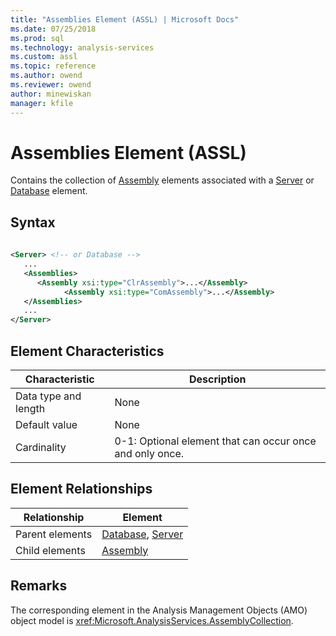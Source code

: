 ```yaml
---
title: "Assemblies Element (ASSL) | Microsoft Docs"
ms.date: 07/25/2018
ms.prod: sql
ms.technology: analysis-services
ms.custom: assl
ms.topic: reference
ms.author: owend
ms.reviewer: owend
author: minewiskan
manager: kfile
---
```

# Assemblies Element (ASSL)

  Contains the collection of [Assembly](../objects/assembly-element-assl.md) elements associated with a [Server](../objects/server-element-assl.md) or [Database](../objects/database-element-assl.md) element.  
  
## Syntax  
  
```xml  
  
<Server> <!-- or Database -->  
   ...  
   <Assemblies>  
      <Assembly xsi:type="ClrAssembly">...</Assembly>  
            <Assembly xsi:type="ComAssembly">...</Assembly>  
   </Assemblies>  
   ...  
</Server>  
```  
  
## Element Characteristics  
  
|Characteristic|Description|  
|--------------------|-----------------|  
|Data type and length|None|  
|Default value|None|  
|Cardinality|0-1: Optional element that can occur once and only once.|  
  
## Element Relationships  
  
|Relationship|Element|  
|------------------|-------------|  
|Parent elements|[Database](../objects/database-element-assl.md), [Server](../objects/server-element-assl.md)|  
|Child elements|[Assembly](../objects/assembly-element-assl.md)|  
  
## Remarks  
 The corresponding element in the Analysis Management Objects (AMO) object model is <xref:Microsoft.AnalysisServices.AssemblyCollection>.  
